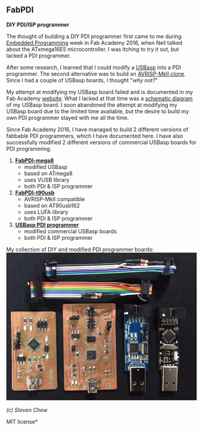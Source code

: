 ## FabPDI
**DIY PDI/ISP programmer**

The thought of building a DIY PDI programmer first came to me during [Embedded Programming](http://archive.fabacademy.org/2016/fablabsingapore/students/98/exercise08.html) week in Fab Academy 2016, when Neil talked about the ATxmega16E5 microcontroller. I was itching to try it out, but lacked a PDI programmer.

After some research, I learned that I could modify a [USBasp](http://www.fischl.de/usbasp/) into a PDI programmer. The second alternative was to build an [AVRISP-MkII clone](http://www.fourwalledcubicle.com/AVRISP.php). Since I had a couple of USBasp boards, I thought "*why not?*"

My attempt at modifying my USBasp board failed and is documented in my Fab Academy [website](http://archive.fabacademy.org/2016/fablabsingapore/students/98/exercise08.html). What I lacked at that time was a [schematic diagram](images/usbasp_v2.0_sch.jpg) of my USBasp board. I soon abandoned the attempt at modifying my USBasp board due to the limited time available, but the desire to build my own PDI programmer stayed with me all the time.

Since Fab Academy 2016, I have managed to build 2 different versions of fabbable PDI programmers, which I have documented here. I have also successfully modified 2 different versions of commercial USBasp boards for PDI programming.

1. [**FabPDI-mega8**](fabpdi-mega8.md)
   * modified USBasp
   * based on ATmega8
   * uses VUSB library
   * both PDI & ISP programmer
2. [**FabPDI-t90usb**](fabpdi-t90usb.md)
   * AVRISP-MkII compatible
   * based on AT90usb162
   * uses LUFA library
   * both PDI & ISP programmer
3. [**USBasp PDI programmer**](usbasp-mods.md)
   * modified commercial USBasp boards
   * both PDI & ISP programmer

My collection of DIY and modified PDI programmer boards:
![PDI-programmer collection](images/pdi-boards.jpg)

*(c) Steven Chew*

MIT license*
